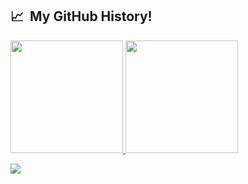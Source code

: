 <h2> 📈 &nbsp;My GitHub History!</h2>
<a href="https://github.com/nishantwestside">
  <img height="180em" src="https://github-readme-stats.vercel.app/api?username=nishantwestside&theme=noctis_minimus&show_icons=true" />
  <img height="180em" src="https://github-readme-stats.vercel.app/api/top-langs/?username=nishantwestside&theme=noctis_minimus&layout=compact" />
</a>  
<p align="left">
  <img src="https://capsule-render.vercel.app/api?type=waving&color=gradient&height=100&section=footer"/>
</p>

